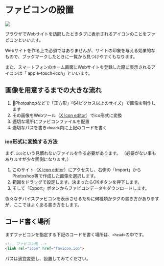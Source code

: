 # ファビコンの設置

![](https://paper-attachments.dropbox.com/s_E95A82864681E0D7C20B4FC242266B09173D0770D5BE528B09B2DB3E46A632C1_1569989336361_+2019-10-02+13.07.36.png)

ブラウザでWebサイトを訪問したときタブに表示されるアイコンのことをファビコンといいます。

Webサイトを作る上で必須ではありませんが、サイトの印象を与える効果的なもので、ブックマークしたときに一覧から見つけやすくもなります。

また、スマートフォンのホーム画面にWebサイトを登録した際に表示されるアイコンは「
apple-touch-icon」といいます。

## 画像を用意するまでの大きな流れ

1. Photoshopなどで「正方形」「64ピクセス以上のサイズ」で画像を制作します
2. その画像をWebツール（[X Icon editor](http://www.xiconeditor.com/)）でico形式に変換
3. 適切な場所にファビコンファイルを配置
4. 適切なパスを書き```<head>```内に上記のコードを書く


### ico形式に変換する方法

まず```.ico```という見慣れないファイルを作る必要があります。
（必要がない事もありますが少々面倒になります。）

1. このサイト（[X Icon editor](http://www.xiconeditor.com/)）にアクセスし、右側の「Import」からPhotoshop等で作成した画像を選択します。
2. 範囲をドラッグで設定します。決まったらOKボタンを押下します。
3. そして「Export」ボタンからファビコンデータをダウンロードします。


色々なデバイスファビコンを表示させるために何種類かタグの書き方がありますが、ここではよくある書き方をします。

## コード書く場所

まずファビコンを指定する下記のコードを書く場所は、```<head>```の中です。

```html
<!-- ファビコン用 -->
<link rel="icon" href="favicon.ico">
```


パスは適宜変更し、設置してみてください。